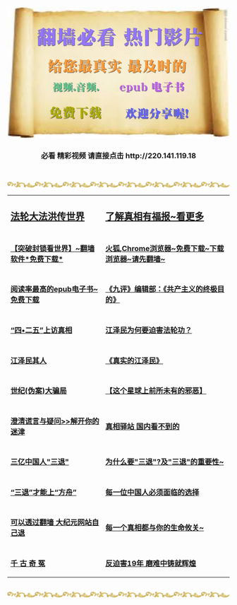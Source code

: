 
<table>
<div align="center">
<IMG SRC="https://github.com/dfchunsring/yue/blob/master/img/513-1.jpg?raw=true" width=850></a><br><h3>必看 精彩视频   请直接点击 http://220.141.119.18</h3></div>
</table>
 </br>
   <div align=center>
<td align="center"><IMG SRC="https://github.com/dfchunsring/wer/blob/master/zxtk-img/b_ornament_50_0S.png?raw=true" width=850></td></div>

<table>
 <tr>
 <td><h2><a href="https://git.io/cvs">法轮大法洪传世界</a></h2></td><p>
 
 <td><h2><a href='https://git.io/zb'>了解真相有福报~看更多</a></h2></td><p></tr> 

<tr><td><h3><a href='https://github.com/dfchunsring/wer/blob/master/epgh.md'>【突破封锁看世界】~翻墙软件*免费下载*</a></h3></td><p>

<td><h3><a href='https://github.com/dfchunsring/wer/blob/master/phpn.md'>火狐,Chrome浏览器~免费下载~下载浏览器~请先翻墙~</a></h3></td></td><p></tr>
 
<tr><td><h3><a href='https://git.io/orhb'>阅读率最高的epub电子书~免费下载</a></h3></td></td><p>
 
<td><h3> <a href='https://github.com/dfchunsring/yue/blob/master/uty.md'>《九评》编辑部：《共产主义的终极目的》</a></h3></td><p></tr>

<tr><td><h3> <a href='https://git.io/Cich'>“四•二五”上访真相</a></h3></td><p>

<td><h3><a href='https://github.com/dfchunsring/drdr/blob/master/README.md'>江泽民为何要迫害法轮功？</a></h3></td><p></tr>

<tr><td><h3><a href='https://github.com/dfchunsring/wer/blob/master/jzmqr.md'>江泽民其人</a></h3></td><p>

<td><h3><a href='https://git.io/czz'>《真实的江泽民》</a></h3></td><p></tr>

<tr><td><h3><a href='https://git.io/ssss2'>世纪(伪案)大骗局</a></h3></td><p>

<td><h3><a href='https://git.io/tr'>【这个星球上前所未有的邪恶】</a></h3></td><p></tr>
 
<tr><td><h3><a href='https://git.io/zxtk1'> 澄清谎言与疑问>>解开你的迷津</a></h3></td><p>

<td><h3><a href='https://git.io/ming2'>真相驿站 国内看不到的</a></h3></td><p></tr>

<tr><td><h3><a href='https://github.com/dfchunsring/drdr/blob/master/dfgup.md'>三亿中国人"三退"</a></h3></td></td> <p>

<td><h3><a href='http://git.io/zb'>为什么要"三退"?及"三退"的重要性~</a></h3></td></td><p></tr>
 
<tr> <td><h3><a href='https://git.io/3th'>“三退”才能上“方舟”</a></h3></td></td><p>
 
<td><h3><a href='https://git.io/3e-t3'> 每一位中国人必须面临的选择 </a></h3></td></td><p></tr>
 
<tr><td><h3><a href='https://git.io/jpy'>可以透过翻墙 大纪元网站自己退</a></h3></td></td><p>

 <td><h3><a href='https://git.io/hur'>每一个真相都与你的生命攸关~</a></h3></td><p></tr>

<tr> <td><h3><a href='https://git.io/Ju2'>千  古  奇  冤</a></h3></td><p>
 
  <td><h3><a href='https://git.io/Sing'>反迫害19年 磨难中铸就辉煌</a></h3></td><p>
</tr>

</table>

 </br>
   <div align=center>
<td align="center"><IMG SRC="https://github.com/dfchunsring/wer/blob/master/zxtk-img/b_ornament_50_0S.png?raw=true" width=850></td></div>
